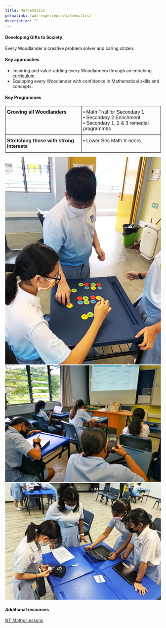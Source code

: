 ```yaml
---
title: Mathematics
permalink: /wdl-experience/mathematics/
description: ""
---
```

#### Developing Gifts to Society

Every Woodlander a creative problem solver and caring citizen.

#### Key approaches

*   Inspiring and value-adding every Woodlanders through an enriching curriculum.
*   Equipping every Woodlander with confidence in Mathematical skills and concepts.

#### Key Programmes

<style type="text/css">
.tg  {border-collapse:collapse;border-spacing:0;margin:0px auto;}
.tg td{border-color:black;border-style:solid;border-width:1px;font-family:Arial, sans-serif;font-size:14px;
  overflow:hidden;padding:10px 5px;word-break:normal;}
.tg th{border-color:black;border-style:solid;border-width:1px;font-family:Arial, sans-serif;font-size:14px;
  font-weight:normal;overflow:hidden;padding:10px 5px;word-break:normal;}
.tg .tg-x5q1{font-size:16px;text-align:left;vertical-align:top}
.tg .tg-vox4{font-size:16px;font-weight:bold;text-align:left;vertical-align:top}
</style>
<table class="tg">
<tbody>
  <tr>
    <td class="tg-vox4"><span style="font-weight:bold;font-style:inherit">Growing all Woodlanders</span></td>
    <td class="tg-x5q1"><span style="font-weight:400;font-style:normal">• </span><span style="font-weight:inherit;font-style:inherit">Math Trail for Secondary 1</span><br><span style="font-weight:400;font-style:normal">• </span><span style="font-weight:inherit;font-style:inherit">Secondary 2 Enrichment</span><br><span style="font-weight:400;font-style:normal">•</span><span style="font-weight:inherit;font-style:inherit"> Secondary 1, 2 &amp; 3 remedial programmes</span></td>
  </tr>
  <tr>
    <td class="tg-vox4"><span style="font-weight:bold;font-style:inherit">Stretching those with strong interests</span></td>
    <td class="tg-x5q1"><span style="font-weight:400;font-style:normal">•</span><span style="font-weight:inherit;font-style:inherit"> Lower Sec Math π-neers.</span></td>
  </tr>
</tbody>
</table>

![](/images/Mathdept1.jpg)
![](/images/IMG_20210914_093114-1024x768.jpg)
![](/images/WhatsApp-Image-2021-10-28.jpg)

#### Additional resources

[NT Maths Lessons](/nt-math-lessons/)